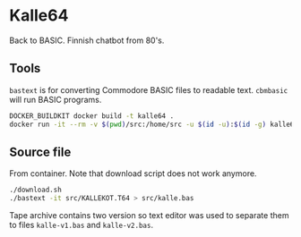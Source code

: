 # Kalle64

Back to BASIC. Finnish chatbot from 80's.

## Tools

`bastext` is for converting Commodore BASIC files to readable text.
`cbmbasic` will run BASIC programs.

```bash
DOCKER_BUILDKIT docker build -t kalle64 .
docker run -it --rm -v $(pwd)/src:/home/src -u $(id -u):$(id -g) kalle64 sh
```

## Source file

From container. Note that download script does not work anymore.

```bash
./download.sh
./bastext -it src/KALLEKOT.T64 > src/kalle.bas
```

Tape archive contains two version so text editor was used to separate them
to files `kalle-v1.bas` and `kalle-v2.bas`.
